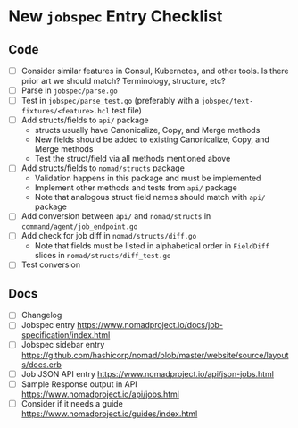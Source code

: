 # New `jobspec` Entry Checklist

## Code

* [ ] Consider similar features in Consul, Kubernetes, and other tools. Is
  there prior art we should match? Terminology, structure, etc?
* [ ] Parse in `jobspec/parse.go`
* [ ] Test in `jobspec/parse_test.go` (preferably with a
  `jobspec/text-fixtures/<feature>.hcl` test file)
* [ ] Add structs/fields to `api/` package
  * structs usually have Canonicalize, Copy, and Merge methods
  * New fields should be added to existing Canonicalize, Copy, and Merge
    methods
  * Test the struct/field via all methods mentioned above
* [ ] Add structs/fields to `nomad/structs` package
  * Validation happens in this package and must be implemented
  * Implement other methods and tests from `api/` package
  * Note that analogous struct field names should match with `api/` package
* [ ] Add conversion between `api/` and `nomad/structs` in `command/agent/job_endpoint.go`
* [ ] Add check for job diff in `nomad/structs/diff.go`
  * Note that fields must be listed in alphabetical order in `FieldDiff` slices in `nomad/structs/diff_test.go`
* [ ] Test conversion

## Docs

* [ ] Changelog
* [ ] Jobspec entry https://www.nomadproject.io/docs/job-specification/index.html
* [ ] Jobspec sidebar entry https://github.com/hashicorp/nomad/blob/master/website/source/layouts/docs.erb
* [ ] Job JSON API entry https://www.nomadproject.io/api/json-jobs.html
* [ ] Sample Response output in API https://www.nomadproject.io/api/jobs.html
* [ ] Consider if it needs a guide https://www.nomadproject.io/guides/index.html
